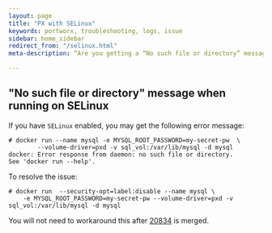 ```yaml
---
layout: page
title: "PX with SELinux"
keywords: portworx, troubleshooting, logs, issue
sidebar: home_sidebar
redirect_from: "/selinux.html"
meta-description: “Are you getting a “No such file or directory” message when you use SELinux? Portworx has a solution to resolve the issue.”

---
```


## "No such file or directory" message when running on SELinux

If you have `SELinux` enabled, you may get the following error message:
 
```
# docker run --name mysql -e MYSQL_ROOT_PASSWORD=my-secret-pw  \
		--volume-driver=pxd -v sql_vol:/var/lib/mysql -d mysql
docker: Error response from daemon: no such file or directory.
See 'docker run --help'.
```

To resolve the issue:

```
# docker run  --security-opt=label:disable --name mysql \
	-e MYSQL_ROOT_PASSWORD=my-secret-pw --volume-driver=pxd -v sql_vol:/var/lib/mysql -d mysql
```

You will not need to workaround this after [20834](https://github.com/docker/docker/pull/20834) is merged.
